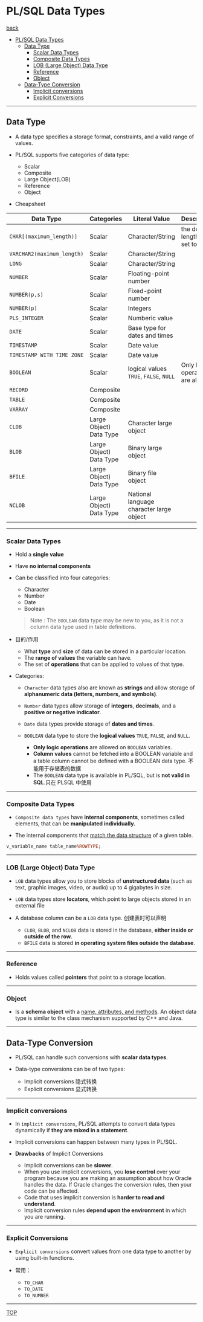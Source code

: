 # PL/SQL Data Types

[back](./index.md)

- [PL/SQL Data Types](#plsql-data-types)
  - [Data Type](#data-type)
    - [Scalar Data Types](#scalar-data-types)
    - [Composite Data Types](#composite-data-types)
    - [LOB (Large Object) Data Type](#lob-large-object-data-type)
    - [Reference](#reference)
    - [Object](#object)
  - [Data-Type Conversion](#data-type-conversion)
    - [Implicit conversions](#implicit-conversions)
    - [Explicit Conversions](#explicit-conversions)

---

## Data Type

- A data type specifies a storage format, constraints, and a valid range of values.
- PL/SQL supports five categories of data type:

  - Scalar
  - Composite
  - Large Object(LOB)
  - Reference
  - Object

- Cheapsheet

| Data Type                  | Categories              | Literal Value                            | Description                       |
| -------------------------- | ----------------------- | ---------------------------------------- | --------------------------------- |
| `CHAR[(maximum_length)]`   | Scalar                  | Character/String                         | the default length is set to 1.   |
| `VARCHAR2(maximum_length)` | Scalar                  | Character/String                         |                                   |
| `LONG`                     | Scalar                  | Character/String                         |                                   |
| `NUMBER`                   | Scalar                  | Floating-point number                    |                                   |
| `NUMBER(p,s)`              | Scalar                  | Fixed-point number                       |                                   |
| `NUMBER(p)`                | Scalar                  | Integers                                 |                                   |
| `PLS_INTEGER`              | Scalar                  | Numberic value                           |                                   |
| `DATE`                     | Scalar                  | Base type for dates and times            |                                   |
| `TIMESTAMP`                | Scalar                  | Date value                               |                                   |
| `TIMESTAMP WITH TIME ZONE` | Scalar                  | Date value                               |                                   |
| `BOOLEAN`                  | Scalar                  | logical values `TRUE`, `FALSE`, `NULL`   | Only logic operations are allowed |
| `RECORD`                   | Composite               |                                          |                                   |
| `TABLE`                    | Composite               |                                          |                                   |
| `VARRAY`                   | Composite               |                                          |                                   |
| `CLOB`                     | Large Object) Data Type | Character large object                   |                                   |
| `BLOB`                     | Large Object) Data Type | Binary large object                      |                                   |
| `BFILE`                    | Large Object) Data Type | Binary file object                       |                                   |
| `NCLOB`                    | Large Object) Data Type | National language character large object |                                   |

---

### Scalar Data Types

- Hold a **single value**
- Have **no internal components**
- Can be classified into four categories:

  - Character
  - Number
  - Date
  - Boolean

  > Note : The `BOOLEAN` data type may be new to you, as it is not a column data type used in table definitions.

- 目的/作用

  - What **type** and **size** of data can be stored in a particular location.
  - The **range of values** the variable can have.
  - The set of **operations** that can be applied to values of that type.

- Categories:

  - `Character` data types also are known as **strings** and allow storage of **alphanumeric data (letters, numbers, and symbols)**.
  - `Number` data types allow storage of **integers**, **decimals**, and a **positive or negative indicator**.
  - `Date` data types provide storage of **dates and times**.
  - `BOOLEAN` data type to store the **logical values** `TRUE`, `FALSE`, and `NULL`.

    - **Only logic operations** are allowed on `BOOLEAN` variables.
    - **Column values** cannot be fetched into a BOOLEAN variable and a table column cannot be defined with a BOOLEAN data type. 不能用于存储表的数据
    - The `BOOLEAN` data type is available in PL/SQL, but is **not valid in SQL**.只在 PLSQL 中使用

---

### Composite Data Types

- `Composite data types` have **internal components**, sometimes called elements, that can be **manipulated individually.**

- The internal components that <u>match the data structure</u> of a given table.

```sql
v_variable_name table_name%ROWTYPE;
```

---

### LOB (Large Object) Data Type

- `LOB` data types allow you to store blocks of **unstructured data** (such as text, graphic images, video,
  or audio) up to 4 gigabytes in size.
- `LOB` data types store **locators**, which point to large objects stored in an external file
- A database column can be a `LOB` data type. 创建表时可以声明

  - `CLOB`, `BLOB`, and `NCLOB` data is stored in the database, **either inside or outside of the row.**
  - `BFILE` data is stored **in operating system files outside the database**.

---

### Reference

- Holds values called **pointers** that point to a storage location.

---

### Object

- Is a **schema object** with a <u>name, attributes, and methods</u>. An object data type is similar to the class mechanism supported by C++ and Java.

---

## Data-Type Conversion

- PL/SQL can handle such conversions with **scalar data types**.

- Data-type conversions can be of two types:
  - Implicit conversions 隐式转换
  - Explicit conversions 显式转换

---

### Implicit conversions

- In `implicit conversions`, PL/SQL attempts to convert data types dynamically if **they are mixed in a statement**.
- Implicit conversions can happen between many types in PL/SQL.

- **Drawbacks** of Implicit Conversions
  - Implicit conversions can be **slower**.
  - When you use implicit conversions, you **lose control** over your program because you are making an assumption about how Oracle handles the data. If Oracle changes the conversion rules, then your code can be affected.
  - Code that uses implicit conversion is **harder to read and understand**.
  - Implicit conversion rules **depend upon the environment** in which you are running.

---

### Explicit Conversions

- `Explicit conversions` convert values from one data type to another by using built-in functions.

- 常用：
  - `TO_CHAR`
  - `TO_DATE`
  - `TO_NUMBER`

---

[TOP](#plsql-data-types)
